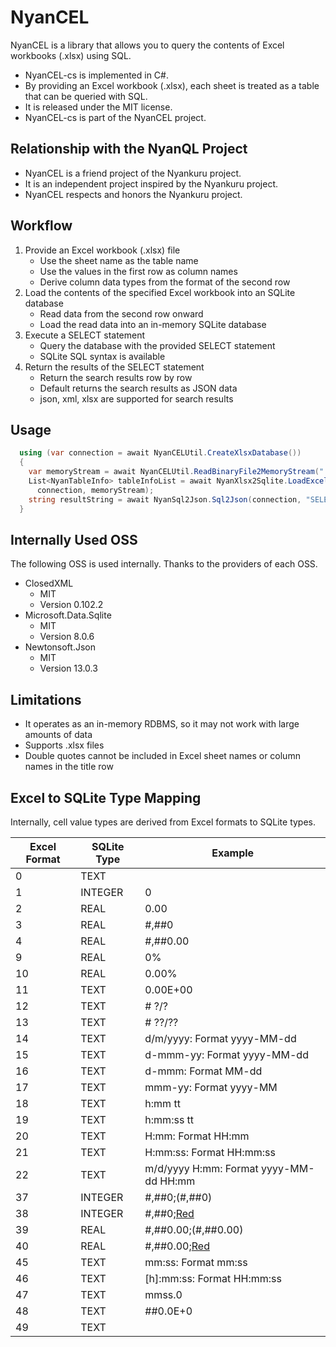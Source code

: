 # NyanCEL

NyanCEL is a library that allows you to query the contents of Excel workbooks (.xlsx) using SQL.

- NyanCEL-cs is implemented in C#.
- By providing an Excel workbook (.xlsx), each sheet is treated as a table that can be queried with SQL.
- It is released under the MIT license.
- NyanCEL-cs is part of the NyanCEL project.

## Relationship with the NyanQL Project

- NyanCEL is a friend project of the Nyankuru project.
- It is an independent project inspired by the Nyankuru project.
- NyanCEL respects and honors the Nyankuru project.

## Workflow

1. Provide an Excel workbook (.xlsx) file
   - Use the sheet name as the table name
   - Use the values in the first row as column names
   - Derive column data types from the format of the second row
2. Load the contents of the specified Excel workbook into an SQLite database
   - Read data from the second row onward
   - Load the read data into an in-memory SQLite database
3. Execute a SELECT statement
   - Query the database with the provided SELECT statement
   - SQLite SQL syntax is available
4. Return the results of the SELECT statement
   - Return the search results row by row
   - Default returns the search results as JSON data
   - json, xml, xlsx are supported for search results

## Usage

```cs
  using (var connection = await NyanCELUtil.CreateXlsxDatabase())
  {
    var memoryStream = await NyanCELUtil.ReadBinaryFile2MemoryStream("./TestData/Book1.xlsx");
    List<NyanTableInfo> tableInfoList = await NyanXlsx2Sqlite.LoadExcelFile(
      connection, memoryStream);
    string resultString = await NyanSql2Json.Sql2Json(connection, "SELECT * FROM sqlite_master");
  }
```

## Internally Used OSS

The following OSS is used internally. Thanks to the providers of each OSS.

- ClosedXML
  - MIT
  - Version 0.102.2
- Microsoft.Data.Sqlite
  - MIT
  - Version 8.0.6
- Newtonsoft.Json
  - MIT
  - Version 13.0.3

## Limitations

- It operates as an in-memory RDBMS, so it may not work with large amounts of data
- Supports .xlsx files
- Double quotes cannot be included in Excel sheet names or column names in the title row

## Excel to SQLite Type Mapping

Internally, cell value types are derived from Excel formats to SQLite types.

| Excel Format | SQLite Type | Example |
|--------------|-------------|---------|
| 0            | TEXT        |         |
| 1            | INTEGER     | 0       |
| 2            | REAL        | 0.00    |
| 3            | REAL        | #,##0   |
| 4            | REAL        | #,##0.00|
| 9            | REAL        | 0%      |
| 10           | REAL        | 0.00%   |
| 11           | TEXT        | 0.00E+00|
| 12           | TEXT        | # ?/?   |
| 13           | TEXT        | # ??/?? |
| 14           | TEXT        | d/m/yyyy: Format yyyy-MM-dd |
| 15           | TEXT        | d-mmm-yy: Format yyyy-MM-dd |
| 16           | TEXT        | d-mmm: Format MM-dd |
| 17           | TEXT        | mmm-yy: Format yyyy-MM |
| 18           | TEXT        | h:mm tt |
| 19           | TEXT        | h:mm:ss tt |
| 20           | TEXT        | H:mm: Format HH:mm |
| 21           | TEXT        | H:mm:ss: Format HH:mm:ss |
| 22           | TEXT        | m/d/yyyy H:mm: Format yyyy-MM-dd HH:mm |
| 37           | INTEGER     | #,##0;(#,##0) |
| 38           | INTEGER     | #,##0;[Red](#,##0) |
| 39           | REAL        | #,##0.00;(#,##0.00) |
| 40           | REAL        | #,##0.00;[Red](#,##0.00) |
| 45           | TEXT        | mm:ss: Format mm:ss |
| 46           | TEXT        | [h]:mm:ss: Format HH:mm:ss |
| 47           | TEXT        | mmss.0 |
| 48           | TEXT        | ##0.0E+0 |
| 49           | TEXT        |